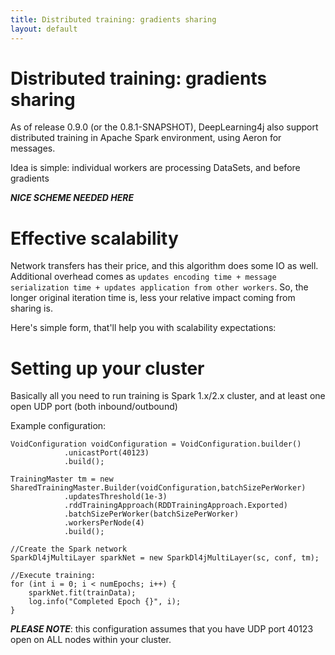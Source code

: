 ```yaml
---
title: Distributed training: gradients sharing
layout: default
---
```


# Distributed training: gradients sharing

As of release 0.9.0 (or the 0.8.1-SNAPSHOT), DeepLearning4j also support distributed training in Apache Spark environment, using Aeron for messages.

Idea is simple: individual workers are processing DataSets, and before gradients 
 
 ***NICE SCHEME NEEDED HERE***


# Effective scalability

Network transfers has their price, and this algorithm does some IO as well. Additional overhead comes as `updates encoding time + message serialization time + updates application from other workers`.
So, the longer original iteration time is, less your relative impact coming from sharing is.

Here's simple form, that'll help you with scalability expectations:

# Setting up your cluster

Basically all you need to run training is Spark 1.x/2.x cluster, and at least one open UDP port (both inbound/outbound)

Example configuration:
```
VoidConfiguration voidConfiguration = VoidConfiguration.builder()
            .unicastPort(40123)
            .build();

TrainingMaster tm = new SharedTrainingMaster.Builder(voidConfiguration,batchSizePerWorker)
            .updatesThreshold(1e-3)
            .rddTrainingApproach(RDDTrainingApproach.Exported)
            .batchSizePerWorker(batchSizePerWorker)
            .workersPerNode(4)
            .build();

//Create the Spark network
SparkDl4jMultiLayer sparkNet = new SparkDl4jMultiLayer(sc, conf, tm);

//Execute training:
for (int i = 0; i < numEpochs; i++) {
    sparkNet.fit(trainData);
    log.info("Completed Epoch {}", i);
}
```
**_PLEASE NOTE_**: this configuration assumes that you have UDP port 40123 open on ALL nodes within your cluster.


